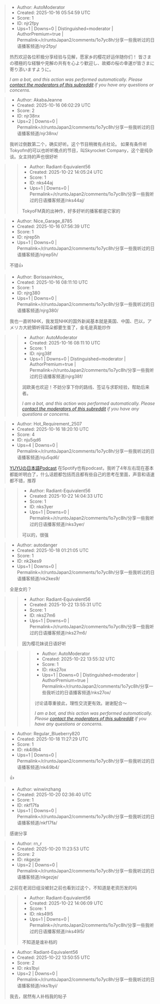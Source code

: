 > - Author: AutoModerator
> - Created: 2025-10-16 05:54:59 UTC
> - Score: 1
> - ID: njr2fpy
> - Ups=1 | Downs=0 | Distinguished=moderator | AuthorPremium=true | Permalink=/r/runtoJapan2/comments/1o7yc8h/分享一些我听过的日语播客频道/njr2fpy/
>
> 热烈欢迎各位积极分享经验与见解，愿家乡的樱花好运伴随你们！
> 皆さまの積極的な経験や見解の共有を心より歓迎し、故郷の桜の幸運が皆さまに寄り添いますように。
> 
> *I am a bot, and this action was performed automatically. Please [contact the moderators of this subreddit](/message/compose/?to=/r/runtoJapan2) if you have any questions or concerns.*

> - Author: AkabaJeanne
> - Created: 2025-10-16 06:02:29 UTC
> - Score: 2
> - ID: njr38nx
> - Ups=2 | Downs=0 | Permalink=/r/runtoJapan2/comments/1o7yc8h/分享一些我听过的日语播客频道/njr38nx/
>
> 我听过倒数第二个，确实好听。这个节目稍微有点社论。
> 如果有条件听Tokyofm的可以也听听晚点的节目，叫Skyrocket Company，这个是纯杂谈。女主持的声也很好听

>> - Author: Radiant-Equivalent56
>> - Created: 2025-10-22 14:05:24 UTC
>> - Score: 1
>> - ID: nks44aj
>> - Ups=1 | Downs=0 | Permalink=/r/runtoJapan2/comments/1o7yc8h/分享一些我听过的日语播客频道/nks44aj/
>>
>> TokyoFM真的出神作，好多好听的播客都是它家的

> - Author: Nice_Garage_8785
> - Created: 2025-10-16 07:56:39 UTC
> - Score: 1
> - ID: njrep5h
> - Ups=1 | Downs=0 | Permalink=/r/runtoJapan2/comments/1o7yc8h/分享一些我听过的日语播客频道/njrep5h/
>
> 不错👍

> - Author: Borissavinkov_
> - Created: 2025-10-16 08:11:10 UTC
> - Score: 1
> - ID: njrg380
> - Ups=1 | Downs=0 | Permalink=/r/runtoJapan2/comments/1o7yc8h/分享一些我听过的日语播客频道/njrg380/
>
> 我也一直听NHK，我发现NHK的国外新闻基本就是美国、中国、巴以，アメリカ大統領听得耳朵都要生茧了，金毛是真能炒作

>> - Author: AutoModerator
>> - Created: 2025-10-16 08:11:10 UTC
>> - Score: 1
>> - ID: njrg38f
>> - Ups=1 | Downs=0 | Distinguished=moderator | AuthorPremium=true | Permalink=/r/runtoJapan2/comments/1o7yc8h/分享一些我听过的日语播客频道/njrg38f/
>>
>> 润欧美也欢迎！不妨分享下你的路线、签证与求职经验，帮助后来者。
>> 
>> 
>> *I am a bot, and this action was performed automatically. Please [contact the moderators of this subreddit](/message/compose/?to=/r/runtoJapan2) if you have any questions or concerns.*

> - Author: Hot_Requirement_2507
> - Created: 2025-10-16 18:20:10 UTC
> - Score: 4
> - ID: nju5qd6
> - Ups=4 | Downs=0 | Permalink=/r/runtoJapan2/comments/1o7yc8h/分享一些我听过的日语播客频道/nju5qd6/
>
> [YUYUの日本語Podcast](https://spotify.link/rtPAiqqewXb) 在Spotify也有podcast，我听了4年左右现在基本都能听明白了，什么话题都包括而且都有些自己的思考在里面，声音和语速都不错，推荐

>> - Author: Radiant-Equivalent56
>> - Created: 2025-10-22 14:04:33 UTC
>> - Score: 1
>> - ID: nks3yer
>> - Ups=1 | Downs=0 | Permalink=/r/runtoJapan2/comments/1o7yc8h/分享一些我听过的日语播客频道/nks3yer/
>>
>> 可以的，很强

> - Author: autodanger
> - Created: 2025-10-18 01:21:05 UTC
> - Score: 1
> - ID: nk2kes9
> - Ups=1 | Downs=0 | Permalink=/r/runtoJapan2/comments/1o7yc8h/分享一些我听过的日语播客频道/nk2kes9/
>
> 全是女的？

>> - Author: Radiant-Equivalent56
>> - Created: 2025-10-22 13:55:31 UTC
>> - Score: 1
>> - ID: nks27m6
>> - Ups=1 | Downs=0 | Permalink=/r/runtoJapan2/comments/1o7yc8h/分享一些我听过的日语播客频道/nks27m6/
>>
>> 因为樱花妹说日语好听

>>> - Author: AutoModerator
>>> - Created: 2025-10-22 13:55:32 UTC
>>> - Score: 1
>>> - ID: nks27ox
>>> - Ups=1 | Downs=0 | Distinguished=moderator | AuthorPremium=true | Permalink=/r/runtoJapan2/comments/1o7yc8h/分享一些我听过的日语播客频道/nks27ox/
>>>
>>> 讨论请尊重彼此，理性交流更有效。谢谢配合～
>>> 
>>> 
>>> *I am a bot, and this action was performed automatically. Please [contact the moderators of this subreddit](/message/compose/?to=/r/runtoJapan2) if you have any questions or concerns.*

> - Author: Regular_Blueberry820
> - Created: 2025-10-18 11:27:29 UTC
> - Score: 1
> - ID: nk4i9b4
> - Ups=1 | Downs=0 | Permalink=/r/runtoJapan2/comments/1o7yc8h/分享一些我听过的日语播客频道/nk4i9b4/
>
> 👍

> - Author: winwinzhang
> - Created: 2025-10-20 02:36:40 UTC
> - Score: 1
> - ID: nkf17fa
> - Ups=1 | Downs=0 | Permalink=/r/runtoJapan2/comments/1o7yc8h/分享一些我听过的日语播客频道/nkf17fa/
>
> 感谢分享

> - Author: rn_r
> - Created: 2025-10-20 11:23:53 UTC
> - Score: 2
> - ID: nkgezje
> - Ups=2 | Downs=0 | Permalink=/r/runtoJapan2/comments/1o7yc8h/分享一些我听过的日语播客频道/nkgezje/
>
> 之前在老润日组没被封之前也看到过这个，不知道是老资历发的吗

>> - Author: Radiant-Equivalent56
>> - Created: 2025-10-22 14:06:09 UTC
>> - Score: 1
>> - ID: nks49l5
>> - Ups=1 | Downs=0 | Permalink=/r/runtoJapan2/comments/1o7yc8h/分享一些我听过的日语播客频道/nks49l5/
>>
>> 不知道是谁补档的

> - Author: Radiant-Equivalent56
> - Created: 2025-10-22 13:50:55 UTC
> - Score: 2
> - ID: nks1byi
> - Ups=2 | Downs=0 | Permalink=/r/runtoJapan2/comments/1o7yc8h/分享一些我听过的日语播客频道/nks1byi/
>
> 我去，居然有人补档我的帖子
